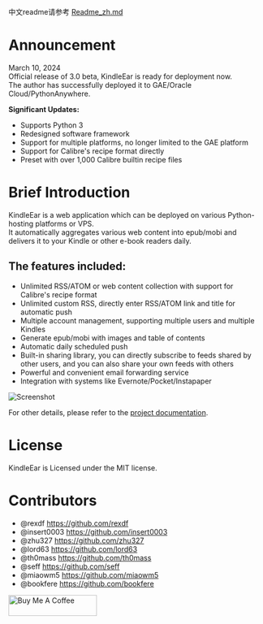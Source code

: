 中文readme请参考 [Readme_zh.md](https://github.com/cdhigh/KindleEar/blob/master/readme_zh.md)

# Announcement
March 10, 2024    
Official release of 3.0 beta, KindleEar is ready for deployment now.   
The author has successfully deployed it to GAE/Oracle Cloud/PythonAnywhere.  

**Significant Updates:**
* Supports Python 3
* Redesigned software framework
* Support for multiple platforms, no longer limited to the GAE platform
* Support for Calibre's recipe format directly
* Preset with over 1,000 Calibre builtin recipe files



# Brief Introduction
KindleEar is a web application which can be deployed on various Python-hosting platforms or VPS.   
It automatically aggregates various web content into epub/mobi and delivers it to your Kindle or other e-book readers daily.   


## The features included:
* Unlimited RSS/ATOM or web content collection with support for Calibre's recipe format
* Unlimited custom RSS, directly enter RSS/ATOM link and title for automatic push
* Multiple account management, supporting multiple users and multiple Kindles
* Generate epub/mobi with images and table of contents
* Automatic daily scheduled push
* Built-in sharing library, you can directly subscribe to feeds shared by other users, and you can also share your own feeds with others
* Powerful and convenient email forwarding service
* Integration with systems like Evernote/Pocket/Instapaper



![Screenshot](https://raw.githubusercontent.com/cdhigh/KindleEar/master/docs/scrshot.gif)



For other details, please refer to the [project documentation](https://cdhigh.github.io/KindleEar).


# License
   KindleEar is Licensed under the MIT license.


# Contributors
* @rexdf <https://github.com/rexdf> 
* @insert0003 <https://github.com/insert0003> 
* @zhu327 <https://github.com/zhu327> 
* @lord63 <https://github.com/lord63> 
* @th0mass <https://github.com/th0mass> 
* @seff <https://github.com/seff> 
* @miaowm5 <https://github.com/miaowm5> 
* @bookfere <https://github.com/bookfere> 


<a href="https://www.buymeacoffee.com/cdhigh" target="_blank"><img src="https://cdn.buymeacoffee.com/buttons/default-orange.png" alt="Buy Me A Coffee" height="41" width="174"></a>
